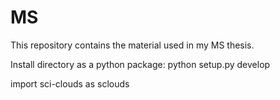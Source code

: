 # MS
This repository contains the material used in my MS thesis.

Install directory as a python package:
python setup.py develop

import sci-clouds as sclouds

